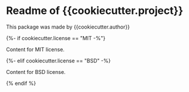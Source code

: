 # Readme of {{cookiecutter.project}}

This package was made by {{cookiecutter.author}}

{%- if cookiecutter.license == "MIT -%"}

Content for MIT license.

{%- elif cookiecutter.license == "BSD" -%}

Content for BSD license.

{% endif %}
